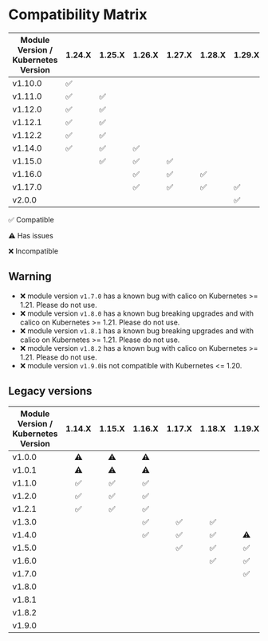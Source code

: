 # Compatibility Matrix

| Module Version / Kubernetes Version | 1.24.X             | 1.25.X             | 1.26.X             | 1.27.X             | 1.28.X             | 1.29.X             | 1.30.X             | 1.31.X             |
|-------------------------------------|--------------------|--------------------|--------------------|--------------------|--------------------|--------------------|--------------------|--------------------|
| v1.10.0                             | :white_check_mark: |                    |                    |                    |                    |                    |                    |                    |
| v1.11.0                             | :white_check_mark: | :white_check_mark: |                    |                    |                    |                    |                    |                    |
| v1.12.0                             | :white_check_mark: | :white_check_mark: |                    |                    |                    |                    |                    |                    |
| v1.12.1                             | :white_check_mark: | :white_check_mark: |                    |                    |                    |                    |                    |                    |
| v1.12.2                             | :white_check_mark: | :white_check_mark: |                    |                    |                    |                    |                    |                    |
| v1.14.0                             | :white_check_mark: | :white_check_mark: | :white_check_mark: |                    |                    |                    |                    |                    |
| v1.15.0                             |                    | :white_check_mark: | :white_check_mark: | :white_check_mark: |                    |                    |                    |                    |
| v1.16.0                             |                    |                    | :white_check_mark: | :white_check_mark: | :white_check_mark: |                    |                    |                    |
| v1.17.0                             |                    |                    | :white_check_mark: | :white_check_mark: | :white_check_mark: | :white_check_mark: |                    |                    |
| v2.0.0                              |                    |                    |                    |                    |                    | :white_check_mark: | :white_check_mark: | :white_check_mark: |

:white_check_mark: Compatible

:warning: Has issues

:x: Incompatible

## Warning

- :x: module version `v1.7.0` has a known bug with calico on Kubernetes >= 1.21. Please do not use.
- :x: module version `v1.8.0` has a known bug breaking upgrades and with calico on Kubernetes >= 1.21. Please do not use.
- :x: module version `v1.8.1` has a known bug breaking upgrades and with calico on Kubernetes >= 1.21. Please do not use.
- :x: module version `v1.8.2` has a known bug with calico on Kubernetes >= 1.21. Please do not use.
- :x: module version `v1.9.0`is not compatible with Kubernetes <= 1.20.

## Legacy versions

| Module Version / Kubernetes Version |       1.14.X       |       1.15.X       |       1.16.X       |       1.17.X       |       1.18.X       |       1.19.X       |       1.20.X       |       1.21.X       |       1.22.X       | 1.23.X             |
| ----------------------------------- | :----------------: | :----------------: | :----------------: | :----------------: | :----------------: | :----------------: | :----------------: | :----------------: | :----------------: | ------------------ |
| v1.0.0                              |     :warning:      |     :warning:      |     :warning:      |                    |                    |                    |                    |                    |                    |                    |
| v1.0.1                              |     :warning:      |     :warning:      |     :warning:      |                    |                    |                    |                    |                    |                    |                    |
| v1.1.0                              | :white_check_mark: | :white_check_mark: | :white_check_mark: |                    |                    |                    |                    |                    |                    |                    |
| v1.2.0                              | :white_check_mark: | :white_check_mark: | :white_check_mark: |                    |                    |                    |                    |                    |                    |                    |
| v1.2.1                              | :white_check_mark: | :white_check_mark: | :white_check_mark: |                    |                    |                    |                    |                    |                    |                    |
| v1.3.0                              |                    |                    | :white_check_mark: | :white_check_mark: | :white_check_mark: |                    |                    |                    |                    |                    |
| v1.4.0                              |                    |                    | :white_check_mark: | :white_check_mark: | :white_check_mark: |     :warning:      |                    |                    |                    |                    |
| v1.5.0                              |                    |                    |                    | :white_check_mark: | :white_check_mark: | :white_check_mark: |     :warning:      |                    |                    |                    |
| v1.6.0                              |                    |                    |                    |                    | :white_check_mark: | :white_check_mark: | :white_check_mark: |     :warning:      |                    |                    |
| v1.7.0                              |                    |                    |                    |                    |                    | :white_check_mark: | :white_check_mark: |        :x:         |        :x:         |                    |
| v1.8.0                              |                    |                    |                    |                    |                    |                    |        :x:         |        :x:         |        :x:         | :x:                |
| v1.8.1                              |                    |                    |                    |                    |                    |                    |        :x:         |        :x:         |        :x:         | :x:                |
| v1.8.2                              |                    |                    |                    |                    |                    |                    | :white_check_mark: |        :x:         |        :x:         | :x:                |
| v1.9.0                              |                    |                    |                    |                    |                    |                    |        :x:         | :white_check_mark: | :white_check_mark: | :white_check_mark: |
